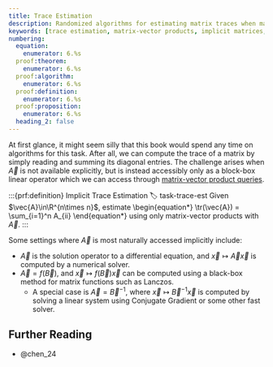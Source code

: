 ```yaml
---
title: Trace Estimation
description: Randomized algorithms for estimating matrix traces when matrices are accessible only through matrix-vector products
keywords: [trace estimation, matrix-vector products, implicit matrices, black-box linear operators, differential equations, matrix functions]
numbering:
  equation:
    enumerator: 6.%s
  proof:theorem:
    enumerator: 6.%s
  proof:algorithm:
    enumerator: 6.%s
  proof:definition:
    enumerator: 6.%s
  proof:proposition:
    enumerator: 6.%s
  heading_2: false
---
```


At first glance, it might seem silly that this book would spend any time on algorithms for this task. 
After all, we can compute the trace of a matrix by simply reading and summing its diagonal entries.
The challenge arises when $\vec{A}$ is not available explicitly, but is instead accessibly only as a block-box linear operator which we can access through [matrix-vector product queries](../01-Background/cost-of-numerical-linear-algebra.ipynb#matrix-queries).

:::{prf:definition} Implicit Trace Estimation
:label: task-trace-est
Given $\vec{A}\in\R^{n\times n}$, estimate 
\begin{equation*}
\tr(\vec{A}) = \sum_{i=1}^n A_{ii}
\end{equation*}
using only matrix-vector products with $\vec{A}$.
:::

Some settings where $\vec{A}$ is most naturally accessed implicitly include:
- $\vec{A}$ is the solution operator to a differential equation, and $\vec{x} \mapsto \vec{A}\vec{x}$ is computed by a numerical solver.
- $\vec{A} = f(\vec{B})$, and $\vec{x} \mapsto f(\vec{B})\vec{x}$ can be computed using a black-box method for matrix functions such as Lanczos.
    - A special case is $\vec{A} = \vec{B}^{-1}$, where $\vec{x} \mapsto \vec{B}^{-1}\vec{x}$ is computed by solving a linear system using Conjugate Gradient or some other fast solver.


## Further Reading

- @chen_24
